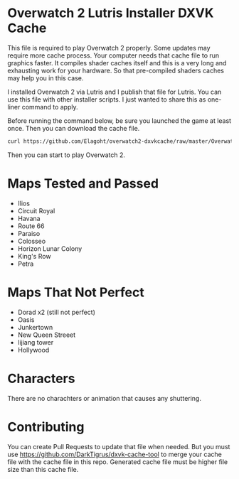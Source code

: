 # Overwatch 2 Lutris Installer DXVK Cache

This file is required to play Overwatch 2 properly. Some updates may require
more cache process. Your computer needs that cache file to run graphics
faster. It compiles shader caches itself and this is a very long and exhausting
work for your hardware. So that pre-compiled shaders caches may help you in
this case.

I installed Overwatch 2 via Lutris and I publish that file for Lutris. You can
use this file with other installer scripts. I just wanted to share this as
one-liner command to apply.

Before running the command below, be sure you launched the game at least once.
Then you can download the cache file.

```bash
curl https://github.com/Elagoht/overwatch2-dxvkcache/raw/master/Overwatch.dxvk-cache -o ~/Games/overwatch-2/Overwatch.dxvk-cache
```

Then you can start to play Overwatch 2. 

# Maps Tested and Passed

* Ilios
* Circuit Royal
* Havana
* Route 66
* Paraiso
* Colosseo
* Horizon Lunar Colony
* King's Row
* Petra 

# Maps That Not Perfect

* Dorad x2 (still not perfect)
* Oasis 
* Junkertown
* New Queen Streeet
* lijiang tower
* Hollywood

# Characters

There are no charachters or animation that causes any shuttering. 

# Contributing 

You can create Pull Requests to update that file when needed.
But you must use <https://github.com/DarkTigrus/dxvk-cache-tool> to merge your
cache file with the cache file in this repo. Generated cache file must be
higher file size than this cache file.
